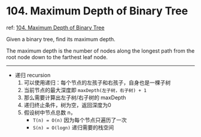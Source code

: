 # 104. Maximum Depth of Binary Tree

ref: [104. Maximum Depth of Binary Tree](https://leetcode.com/problems/maximum-depth-of-binary-tree/)

Given a binary tree, find its maximum depth.

The maximum depth is the number of nodes along the longest path from the root node down to the farthest leaf node.

***

* 递归 recursion
    1. 可以使用递归：每个节点的左孩子和右孩子，自身也是一棵子树
    2. 当前节点的最大深度即 `maxDepth(左子树，右子树) + 1`
    3. 那么需要计算出左子树/右子树的 maxDepth
    4. 递归终止条件，树为空，返回深度为0
    5. 假设树中节点总数 n，
        + `T(n) = O(n)` 因为每个节点只遍历了一次
        + `S(n) = O(logn)` 递归需要的栈空间